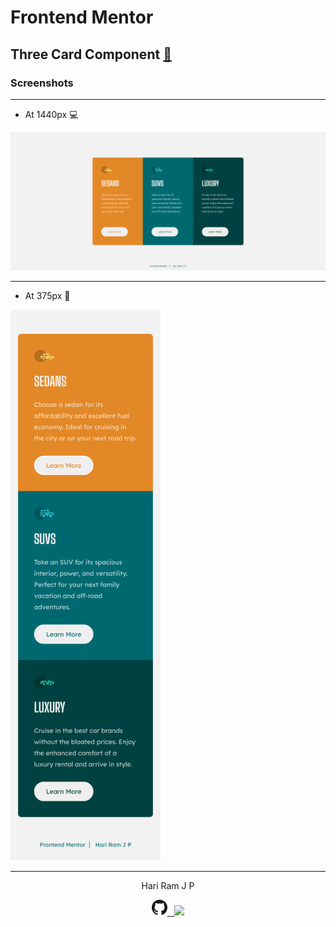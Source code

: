 
# Frontend Mentor 

## Three Card Component [:link:][link]

### Screenshots

---

- At 1440px :computer:

<img src="./assets/designs/at1440px.png" title="At 1440px">

---

- At 375px :iphone:

<img src="./assets/designs/at375px.png" title="At 375px" width="240px">

---

<!-- HTML content -->

<p align="center">Hari Ram J P</p>
<p align="center"><a href="https://github.com/hariramjp777/" title="GitHub Profile"><img src="./assets/images/github-icon.png" width="25"></a><a href="https://portfolio.devchallenges.io/hariramjp777" title="DevChallenges Profile">&nbsp;&nbsp;&nbsp;<img src="./assets/images/devchallenges.png" style="width: 25px;" width="25"></a></p>

[link]: https://hariramjp777.github.io/ "Live Site"
